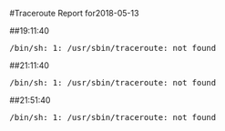 #Traceroute Report for2018-05-13

##19:11:40

<p><pre><samp>/bin/sh: 1: /usr/sbin/traceroute: not found</samp></pre></p>

##21:11:40

<p><pre><samp>/bin/sh: 1: /usr/sbin/traceroute: not found</samp></pre></p>

##21:51:40

<p><pre><samp>/bin/sh: 1: /usr/sbin/traceroute: not found</samp></pre></p>

